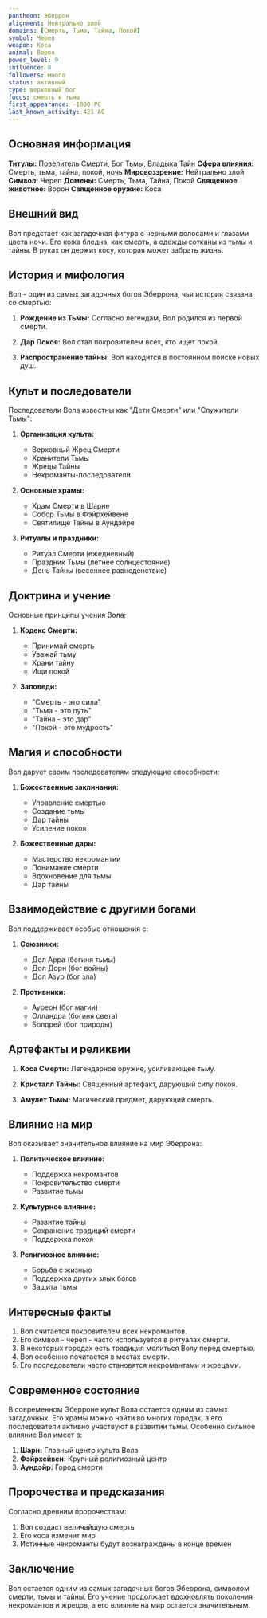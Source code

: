 ```yaml
---
pantheon: Эберрон
alignment: Нейтрально злой
domains: [Смерть, Тьма, Тайна, Покой]
symbol: Череп
weapon: Коса
animal: Ворон
power_level: 9
influence: 8
followers: много
status: активный
type: верховный бог
focus: смерть и тьма
first_appearance: -1000 PC
last_known_activity: 421 AC
---
```


## Основная информация

**Титулы:** Повелитель Смерти, Бог Тьмы, Владыка Тайн
**Сфера влияния:** Смерть, тьма, тайна, покой, ночь
**Мировоззрение:** Нейтрально злой
**Символ:** Череп
**Домены:** Смерть, Тьма, Тайна, Покой
**Священное животное:** Ворон
**Священное оружие:** Коса

## Внешний вид

Вол предстает как загадочная фигура с черными волосами и глазами цвета ночи. Его кожа бледна, как смерть, а одежды сотканы из тьмы и тайны. В руках он держит косу, которая может забрать жизнь.

## История и мифология

Вол - один из самых загадочных богов Эберрона, чья история связана со смертью:

1. **Рождение из Тьмы:** Согласно легендам, Вол родился из первой смерти.

2. **Дар Покоя:** Вол стал покровителем всех, кто ищет покой.

3. **Распространение тайны:** Вол находится в постоянном поиске новых душ.

## Культ и последователи

Последователи Вола известны как "Дети Смерти" или "Служители Тьмы":

1. **Организация культа:**

   - Верховный Жрец Смерти
   - Хранители Тьмы
   - Жрецы Тайны
   - Некроманты-последователи

2. **Основные храмы:**

   - Храм Смерти в Шарне
   - Собор Тьмы в Фэйрхейвене
   - Святилище Тайны в Аундэйре

3. **Ритуалы и праздники:**
   - Ритуал Смерти (ежедневный)
   - Праздник Тьмы (летнее солнцестояние)
   - День Тайны (весеннее равноденствие)

## Доктрина и учение

Основные принципы учения Вола:

1. **Кодекс Смерти:**

   - Принимай смерть
   - Уважай тьму
   - Храни тайну
   - Ищи покой

2. **Заповеди:**
   - "Смерть - это сила"
   - "Тьма - это путь"
   - "Тайна - это дар"
   - "Покой - это мудрость"

## Магия и способности

Вол дарует своим последователям следующие способности:

1. **Божественные заклинания:**

   - Управление смертью
   - Создание тьмы
   - Дар тайны
   - Усиление покоя

2. **Божественные дары:**
   - Мастерство некромантии
   - Понимание смерти
   - Вдохновение для тьмы
   - Дар тайны

## Взаимодействие с другими богами

Вол поддерживает особые отношения с:

1. **Союзники:**

   - Дол Арра (богиня тьмы)
   - Дол Дорн (бог войны)
   - Дол Азур (бог зла)

2. **Противники:**
   - Ауреон (бог магии)
   - Олландра (богиня света)
   - Болдрей (бог природы)

## Артефакты и реликвии

1. **Коса Смерти:** Легендарное оружие, усиливающее тьму.

2. **Кристалл Тайны:** Священный артефакт, дарующий силу покоя.

3. **Амулет Тьмы:** Магический предмет, дарующий смерть.

## Влияние на мир

Вол оказывает значительное влияние на мир Эберрона:

1. **Политическое влияние:**

   - Поддержка некромантов
   - Покровительство смерти
   - Развитие тьмы

2. **Культурное влияние:**

   - Развитие тайны
   - Сохранение традиций смерти
   - Поддержка покоя

3. **Религиозное влияние:**
   - Борьба с жизнью
   - Поддержка других злых богов
   - Защита тьмы

## Интересные факты

1. Вол считается покровителем всех некромантов.
2. Его символ - череп - часто используется в ритуалах смерти.
3. В некоторых городах есть традиция молиться Волу перед смертью.
4. Вол особенно почитается в местах смерти.
5. Его последователи часто становятся некромантами и жрецами.

## Современное состояние

В современном Эберроне культ Вола остается одним из самых загадочных. Его храмы можно найти во многих городах, а его последователи активно участвуют в развитии тьмы. Особенно сильное влияние Вол имеет в:

1. **Шарн:** Главный центр культа Вола
2. **Фэйрхейвен:** Крупный религиозный центр
3. **Аундэйр:** Город смерти

## Пророчества и предсказания

Согласно древним пророчествам:

1. Вол создаст величайшую смерть
2. Его коса изменит мир
3. Истинные некроманты будут вознаграждены в конце времен

## Заключение

Вол остается одним из самых загадочных богов Эберрона, символом смерти, тьмы и тайны. Его учение продолжает вдохновлять поколения некромантов и жрецов, а его влияние на мир остается значительным.

